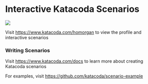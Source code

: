 # Interactive Katacoda Scenarios

[![](http://shields.katacoda.com/katacoda/homorgan/count.svg)](https://www.katacoda.com/homorgan "Get your profile on Katacoda.com")

Visit https://www.katacoda.com/homorgan to view the profile and interactive scenarios

### Writing Scenarios
Visit https://www.katacoda.com/docs to learn more about creating Katacoda scenarios

For examples, visit https://github.com/katacoda/scenario-example
